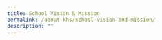 ```yaml
---
title: School Vision & Mission
permalink: /about-khs/school-vision-and-mission/
description: ""
---
```

